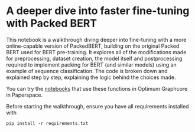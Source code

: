 # A deeper dive into faster fine-tuning with Packed BERT

This notebook is a walkthrough diving deeper into fine-tuning with a more online-capable version of PackedBERT, building on the original Packed BERT used for BERT pre-training. It explores all of the modifications made for preprocessing, dataset creation, the model itself and postprocessing required to implement packing for BERT (and similar models) using an example of sequence classification. The code is broken down and explained step by step, explaining the logic behind the choices made.

You can try the [notebooks](https://console.paperspace.com/github/gradient-ai/Graphcore-HuggingFace?file=%2Fpacked-bert) that use these functions in Optimum Graphcore in Paperspace.

Before starting the walkthrough, ensure you have all requirements installed with

```
pip install -r requirements.txt
```
